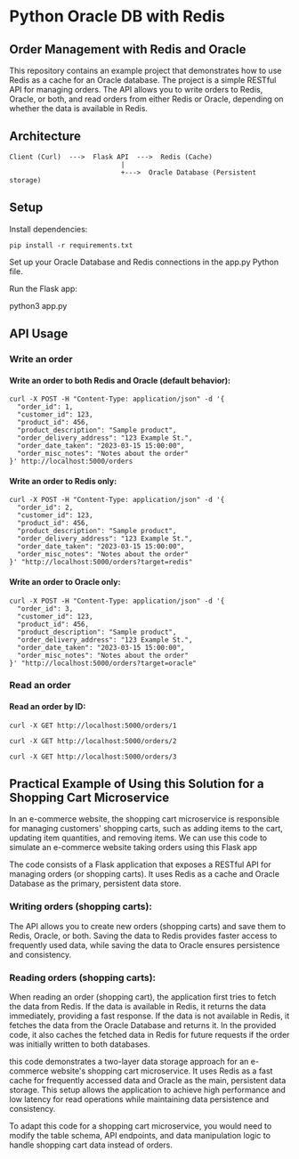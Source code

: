 # Python Oracle DB with Redis
## Order Management with Redis and Oracle

This repository contains an example project that demonstrates how to use Redis as a cache for an Oracle database. The project is a simple RESTful API for managing orders. The API allows you to write orders to Redis, Oracle, or both, and read orders from either Redis or Oracle, depending on whether the data is available in Redis.

## Architecture
```
Client (Curl)  --->  Flask API  --->  Redis (Cache)
                            |
                            +--->  Oracle Database (Persistent storage)
```

## Setup

Install dependencies:

```
pip install -r requirements.txt
```

Set up your Oracle Database and Redis connections in the app.py Python file.

Run the Flask app:

python3 app.py

## API Usage
### Write an order

#### Write an order to both Redis and Oracle (default behavior):

```
curl -X POST -H "Content-Type: application/json" -d '{
  "order_id": 1,
  "customer_id": 123,
  "product_id": 456,
  "product_description": "Sample product",
  "order_delivery_address": "123 Example St.",
  "order_date_taken": "2023-03-15 15:00:00",
  "order_misc_notes": "Notes about the order"
}' http://localhost:5000/orders
```

#### Write an order to Redis only:

```
curl -X POST -H "Content-Type: application/json" -d '{
  "order_id": 2,
  "customer_id": 123,
  "product_id": 456,
  "product_description": "Sample product",
  "order_delivery_address": "123 Example St.",
  "order_date_taken": "2023-03-15 15:00:00",
  "order_misc_notes": "Notes about the order"
}' "http://localhost:5000/orders?target=redis"
```
    
#### Write an order to Oracle only:

```
curl -X POST -H "Content-Type: application/json" -d '{
  "order_id": 3,
  "customer_id": 123,
  "product_id": 456,
  "product_description": "Sample product",
  "order_delivery_address": "123 Example St.",
  "order_date_taken": "2023-03-15 15:00:00",
  "order_misc_notes": "Notes about the order"
}' "http://localhost:5000/orders?target=oracle"
```

### Read an order

#### Read an order by ID:

```
curl -X GET http://localhost:5000/orders/1

curl -X GET http://localhost:5000/orders/2

curl -X GET http://localhost:5000/orders/3
```

## Practical Example of Using this Solution for a Shopping Cart Microservice

In an e-commerce website, the shopping cart microservice is responsible for managing customers' shopping carts, such as adding items to the cart, updating item quantities, and removing items. We can use this code to simulate an e-commerce website taking orders using this Flask app

The code consists of a Flask application that exposes a RESTful API for managing orders (or shopping carts). It uses Redis as a cache and Oracle Database as the primary, persistent data store.

 ### Writing orders (shopping carts): 
 The API allows you to create new orders (shopping carts) and save them to Redis, Oracle, or both. Saving the data to Redis provides faster access to frequently used data, while saving the data to Oracle ensures persistence and consistency.

### Reading orders (shopping carts): 
When reading an order (shopping cart), the application first tries to fetch the data from Redis. If the data is available in Redis, it returns the data immediately, providing a fast response. If the data is not available in Redis, it fetches the data from the Oracle Database and returns it. In the provided code, it also caches the fetched data in Redis for future requests if the order was initially written to both databases.

this code demonstrates a two-layer data storage approach for an e-commerce website's shopping cart microservice. It uses Redis as a fast cache for frequently accessed data and Oracle as the main, persistent data storage. This setup allows the application to achieve high performance and low latency for read operations while maintaining data persistence and consistency.

To adapt this code for a shopping cart microservice, you would need to modify the table schema, API endpoints, and data manipulation logic to handle shopping cart data instead of orders.
